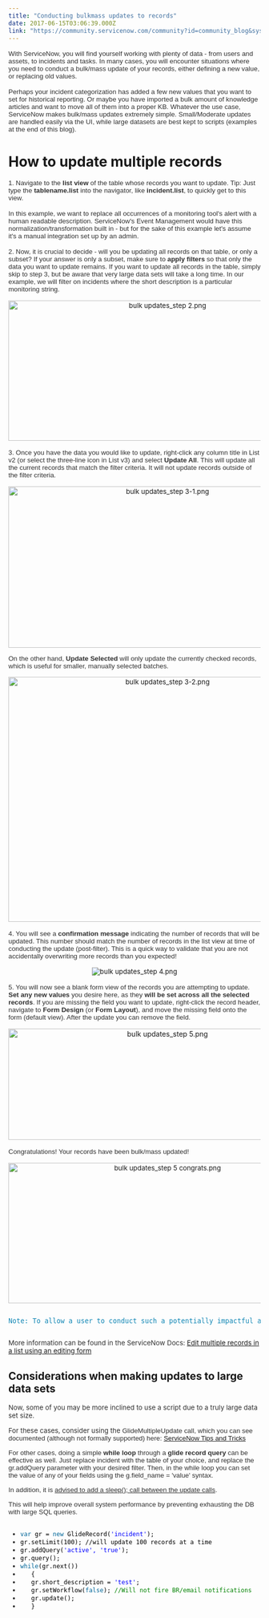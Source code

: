 ```yaml
---
title: "Conducting bulkmass updates to records"
date: 2017-06-15T03:06:39.000Z
link: "https://community.servicenow.com/community?id=community_blog&sys_id=60ccee25dbd0dbc01dcaf3231f961946"
---
```

<p style="margin-bottom: 15px; color: #666666; font-family: 'Source Sans Pro', Helvetica, Arial, sans-serif; font-size: 16px; text-align: left;"><span style="color: #303030; font-size: 10pt;">With ServiceNow, you will find yourself working with plenty of data - from users and assets, to incidents and tasks. In many cases, you will encounter situations where you need to conduct a bulk/mass update of your records, either defining a new value, or replacing old values.</span></p><p style="margin-bottom: 15px; color: #666666; font-family: 'Source Sans Pro', Helvetica, Arial, sans-serif; font-size: 16px;"><span style="color: #303030; font-size: 10pt;">Perhaps your incident categorization has added a few new values that you want to set for historical reporting. Or maybe you have imported a bulk amount of knowledge articles and want to move all of them into a proper KB. Whatever the use case, </span><span style="color: #303030; font-size: 10pt;">ServiceNow makes bulk/mass updates extremely simple. Small/Moderate updates are handled easily via the UI, while large datasets are best kept to scripts (examples at the end of this blog).</span></p><h1>How to update multiple records</h1><p style="margin-bottom: 15px; color: #666666; font-family: 'Source Sans Pro', Helvetica, Arial, sans-serif; font-size: 16px;"><span style="color: #303030; font-size: 10pt;">1. Navigate to the <strong>list view</strong> of the table whose records you want to update. Tip: Just type the <strong>tablename.list</strong> into the navigator, like <strong>incident.list</strong>, to quickly get to this view.</span></p><p style="margin-bottom: 15px; color: #666666; font-family: 'Source Sans Pro', Helvetica, Arial, sans-serif; font-size: 16px;"><span style="color: #303030; font-size: 10pt;">In this example, we want to replace all occurrences of a monitoring tool's alert with a human readable description. ServiceNow's Event Management would have this normalization/transformation built in - but for the sake of this example let's assume it's a manual integration set up by an admin.</span></p><p style="margin-bottom: 15px; color: #666666; font-family: 'Source Sans Pro', Helvetica, Arial, sans-serif; font-size: 16px;"><span style="color: #303030; font-size: 10pt;">2. Now, it is crucial to decide - will you be updating all records on that table, or only a subset? If your answer is only a subset, make sure to <strong>apply filters</strong> so that only the data you want to update remains. If you want to update all records in the table, simply skip to step 3, but be aware that very large data sets will take a long time. </span><span style="color: #303030; font-size: 10pt;"> In our example, we will filter on incidents where the short description is a particular monitoring string.</span></p><p style="text-align: center;"><span style="font-size: 10pt;"><img   alt="bulk updates_step 2.png" class="image-8 jive-image" src="3e55c042db98db048c8ef4621f9619c9.iix" style="width: 620px; height: 280px;"/></span></p><p style="margin-bottom: 15px; color: #666666; font-family: 'Source Sans Pro', Helvetica, Arial, sans-serif; font-size: 16px;"><span style="color: #303030; font-size: 10pt;">3. Once you have the data you would like to update, right-click any column title in List v2 (or select the three-line icon in List v3) and select <strong>Update All</strong>. This will update all the current records that match the filter criteria. It will not update records outside of the filter criteria.</span></p><p style="text-align: center;"><span style="font-size: 10pt;"><img   alt="bulk updates_step 3-1.png" class="image-10 jive-image" src="65f22771dbd093041dcaf3231f9619b6.iix" style="width: 620px; height: 322px;"/></span></p><p><span style="color: #303030; font-family: 'Source Sans Pro', Helvetica, Arial, sans-serif; font-size: 10pt;">On the other hand, <strong>Update Selected</strong> will only update the currently checked records, which is useful for smaller, manually selected batches.</span></p><p style="text-align: center;"><span style="font-size: 10pt;"><img   alt="bulk updates_step 3-2.png" class="image-11 jive-image" src="476c0146dbd0d304b322f4621f961907.iix" style="width: 620px; height: 489px;"/></span></p><p style="margin-bottom: 15px; color: #666666; font-family: 'Source Sans Pro', Helvetica, Arial, sans-serif; font-size: 16px;"></p><p style="margin-bottom: 15px; color: #666666; font-family: 'Source Sans Pro', Helvetica, Arial, sans-serif; font-size: 16px;"><span style="color: #303030; font-size: 10pt;">4. You will see a <strong>confirmation message</strong> indicating the number of records that will be updated. This number should match the number of records in the list view at time of conducting the update (post-filter). This is a quick way to validate that you are not accidentally overwriting more records than you expected!</span></p><p style="text-align: center;"><span style="font-size: 10pt;"><img   alt="bulk updates_step 4.png" class="image-12 jive-image" src="865d608adb18dfc03eb27a9e0f961973.iix" style="height: auto;"/></span></p><p style="margin-bottom: 15px; color: #666666; font-family: 'Source Sans Pro', Helvetica, Arial, sans-serif; font-size: 16px;"><span style="color: #303030; font-size: 10pt;">5. You will now see a blank form view of the records you are attempting to update. <strong>Set any new values</strong> you desire here, as they <strong>will be set across all the selected records</strong>. If you are missing the field you want to update, right-click the record header, navigate to <strong>Form Design</strong> (or <strong>Form Layout</strong>), and move the missing field onto the form (default view). After the update you can remove the field.</span></p><p style="text-align: center;"><img   alt="bulk updates_step 5.png" class="image-15 jive-image" src="cf18a8c2db509344e9737a9e0f9619d4.iix" style="width: 620px; height: 222px;"/></p><p style="margin-bottom: 15px; color: #666666; font-family: 'Source Sans Pro', Helvetica, Arial, sans-serif; font-size: 16px;"></p><p style="margin-bottom: 15px; color: #666666; font-family: 'Source Sans Pro', Helvetica, Arial, sans-serif; font-size: 16px;"><span style="color: #303030; font-size: 10pt;">Congratulations! Your records have been bulk/mass updated!</span></p><p style="text-align: center;"><span style="font-size: 10pt;"><img   alt="bulk updates_step 5 congrats.png" class="image-14 jive-image" src="6cad854edbd41b04ed6af3231f96196a.iix" style="width: 620px; height: 280px;"/></span></p><pre __default_attr="info" __jive_macro_name="alert" alert="info" class="jive_text_macro jive_macro_alert" data-renderedposition="2453_8_1177_43"><p><span style="font-size: 10pt; color: #1287b5;">Note: To allow a user to conduct such a potentially impactful action, the list_updater role is required.</span></p></pre><p><span style="font-size: 10pt; color: #303030;">More information can be found in the ServiceNow Docs: </span><a href="https://docs.servicenow.com/bundle/istanbul-servicenow-platform/page/use/using-lists/task/t_EditMultiRecUsingEditingForm.html" style="font-size: 10pt;" title="https://docs.servicenow.com/bundle/istanbul-servicenow-platform/page/use/using-lists/task/t_EditMultiRecUsingEditingForm.html">Edit multiple records in a list using an editing form</a><span style="color: #2873ee; font-size: 10pt;"></span></p><p></p><h2>Considerations when making updates to large data sets</h2><p><span style="font-size: 10pt; color: #303030;">Now, some of you may be more inclined to use a script due to a truly large data set size.</span></p><p><span style="font-size: 10pt; color: #303030;">For these cases, consider using the <span style="font-family: arial, sans-serif;">GlideMultipleUpdate call, which you can see documented (although not formally supported) here: <a title="" _jive_internal="true" href="/community?id=community_blog&sys_id=da0deaa5dbd0dbc01dcaf3231f96197b">ServiceNow Tips and Tricks </a></span></span></p><p></p><p><span style="color: #303030; font-size: 10pt; font-family: arial, sans-serif;">For other cases, doing a simple <strong>while loop</strong> through a <strong>glide record query</strong> can be effective as well. Just replace incident with the table of your choice, and replace the gr.addQuery parameter with your desired filter. Then, in the while loop you can set the value of any of your fields using the g.field_name = 'value' syntax.</span></p><p></p><p><span style="color: #303030; font-size: 10pt; font-family: arial, sans-serif;">In addition, it is <span style="text-decoration: underline;">advised to add a sleep(); call between the update calls</span>. </span></p><p><span style="color: #303030; font-size: 10pt; font-family: arial, sans-serif;">This will help improve overall system performance by preventing exhausting the DB with large SQL queries.</span></p><p></p><pre __default_attr="javascript" __jive_macro_name="code" class="_jivemacro_uid_14969462699514254 jive_macro_code jive_text_macro" data-renderedposition="2761_8_1177_200" jivemacro_uid="_14969462699514254"><p></p><ul><li><span style="font-weight: inherit; font-style: inherit; color: black; background-color: inherit; font-size: 9pt !important;"><span class="keyword" style="font-weight: inherit; font-style: inherit; color: #006699; background-color: inherit; font-size: 9pt !important;">var</span><span style="font-weight: inherit; font-style: inherit; background-color: inherit; font-size: 9pt !important;"> gr = </span><span class="keyword" style="font-weight: inherit; font-style: inherit; color: #006699; background-color: inherit; font-size: 9pt !important;">new</span><span style="font-weight: inherit; font-style: inherit; background-color: inherit; font-size: 9pt !important;"> GlideRecord(</span><span class="string" style="font-weight: inherit; font-style: inherit; color: blue; background-color: inherit; font-size: 9pt !important;">'incident'</span><span style="font-weight: inherit; font-style: inherit; background-color: inherit; font-size: 9pt !important;">);   </span></span></li><li><span style="background-color: inherit; color: black; font-weight: inherit; font-size: 9pt !important; font-style: inherit;">gr.setLimit(100); //will update 100 records at a time</span></li><li><span style="font-weight: inherit; font-style: inherit; color: black; background-color: inherit; font-size: 9pt !important;">gr.addQuery(<span class="string" style="font-weight: inherit; font-style: inherit; color: blue; background-color: inherit; font-size: 9pt !important;">'active', 'true'</span><span style="font-weight: inherit; font-style: inherit; background-color: inherit; font-size: 9pt !important;">);   </span></span></li><li><span style="font-weight: inherit; font-style: inherit; color: black; background-color: inherit; font-size: 9pt !important;">gr.query();   </span></li><li><span style="font-weight: inherit; font-style: inherit; color: black; background-color: inherit; font-size: 9pt !important;"><span class="keyword" style="font-weight: inherit; font-style: inherit; color: #006699; background-color: inherit; font-size: 9pt !important;">while</span><span style="font-weight: inherit; font-style: inherit; background-color: inherit; font-size: 9pt !important;">(gr.next())   </span></span></li><li><span style="font-weight: inherit; font-style: inherit; color: black; background-color: inherit; font-size: 9pt !important;">   {   </span></li><li><span style="font-weight: inherit; font-style: inherit; color: black; background-color: inherit; font-size: 9pt !important;">   gr.short_description = <span class="string" style="font-weight: inherit; font-style: inherit; color: blue; background-color: inherit; font-size: 9pt !important;">'test'</span><span style="font-weight: inherit; font-style: inherit; background-color: inherit; font-size: 9pt !important;">;   </span></span></li><li><span style="font-weight: inherit; font-style: inherit; color: black; background-color: inherit; font-size: 9pt !important;">   gr.setWorkflow(<span class="keyword" style="font-weight: inherit; font-style: inherit; color: #006699; background-color: inherit; font-size: 9pt !important;">false</span><span style="font-weight: inherit; font-style: inherit; background-color: inherit; font-size: 9pt !important;">); </span><span class="comment" style="font-weight: inherit; font-style: inherit; color: #008200; background-color: inherit; font-size: 9pt !important;">//Will not fire BR/email notifications</span><span style="font-weight: inherit; font-style: inherit; background-color: inherit; font-size: 9pt !important;">   </span></span></li><li><span style="font-weight: inherit; font-style: inherit; color: black; background-color: inherit; font-size: 9pt !important;">   gr.update();   </span></li><li><span style="font-weight: inherit; font-style: inherit; color: black; background-color: inherit; font-size: 9pt !important;">   }   </span></li></ul></pre>